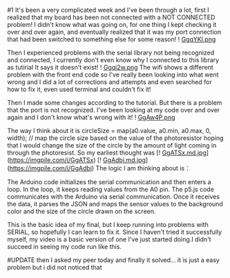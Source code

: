 
#1
It's been a very complicated week and I've been through a lot, first I realized that my board has been not connected with a NOT CONNECTED problem!
I didn't know what was going on, for one thing I kept checking it over and over again, and eventually realized that it was my port connection that had been switched to something else for some reason!
! [GgqYKl.png](https://imgpile.com/images/GgqYKl.png)

Then I experienced problems with the serial library not being recognized and connected, I currently don't even know why I connected to this library as tutirial
It says it doesn't exist!
! [Ggqi2w.png](https://imgpile.com/images/Ggqi2w.png)
The wifi shows a different problem with the front end code so I've really been looking into what went wrong and
I did a lot of corrections and attempts and even searched for how to fix it, even used terminal and couldn't fix it!

Then I made some changes according to the tutorial.
But there is a problem that the port is not recognized.
I've been looking at my code over and over again and I don't know what's wrong with it!
! [GgAw4P.png](https://imgpile.com/images/GgAw4P.png)

The way I think about it is
circleSize = map(a0.value, a0.min, a0.max, 0, width); // map the circle size based on the value of the photoresistor
hoping that I would change the size of the circle by the amount of light coming in through the photoresist.
So my earliest thought was
[! [GgATSx.md.jpg](https://imgpile.com/images/GgATSx.md.jpg)](https://imgpile.com/i/GgATSx)
[! [GgAdbj.md.jpg](https://imgpile.com/images/GgAdbj.md.jpg)](https://imgpile.com/i/GgAdbj)
The logic I am thinking about is：

The Arduino code initializes the serial communication and then enters a loop.
In the loop, it keeps reading values from the A0 pin.
The p5.js code communicates with the Arduino via serial communication.
Once it receives the data, it parses the JSON and maps the sensor values to the background color and the size of the circle drawn on the screen.

This is the basic idea of my final, but I keep running into problems with SERIAL, so hopefully I can learn to fix it. Since I haven't tried it successfully myself, my video is a basic version of one I've just started doing.I didn't succeed in seeing my code run like this.

#UPDATE then I asked my peer today and finally it solved... it is just a easy problem
but i did not noticed that